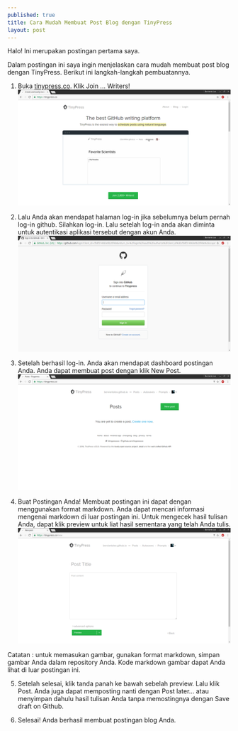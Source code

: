 ```yaml
---
published: true
title: Cara Mudah Membuat Post Blog dengan TinyPress
layout: post
---
```

Halo! Ini merupakan postingan pertama saya.

Dalam postingan ini saya ingin menjelaskan cara mudah membuat post blog dengan TinyPress. Berikut ini langkah-langkah pembuatannya.

1. Buka [tinypress.co](https://tinypress.co). Klik Join ... Writers!
![Landing Page TinyPress](https://github.com/berviantoleo/berviantoleo.github.io/raw/master/images/blog/1/landing-page.png "Landing Page")

2. Lalu Anda akan mendapat halaman log-in jika sebelumnya belum pernah log-in github. Silahkan log-in. Lalu setelah log-in anda akan diminta untuk autentikasi aplikasi tersebut dengan akun Anda.
![Log-in Page](https://github.com/berviantoleo/berviantoleo.github.io/raw/master/images/blog/1/log-in.png "Log-in")

3. Setelah berhasil log-in. Anda akan mendapat dashboard postingan Anda. Anda dapat membuat post dengan klik New Post.
![Post Dashboard](https://github.com/berviantoleo/berviantoleo.github.io/raw/master/images/blog/1/post-dashboard.png)

4. Buat Postingan Anda! Membuat postingan ini dapat dengan menggunakan format markdown. Anda dapat mencari informasi mengenai markdown di luar postingan ini. Untuk mengecek hasil tulisan Anda, dapat klik preview untuk liat hasil sementara yang telah Anda tulis.
![Create Post](https://github.com/berviantoleo/berviantoleo.github.io/raw/master/images/blog/1/create-post.png)

Catatan : untuk memasukan gambar, gunakan format markdown, simpan gambar Anda dalam repository Anda. Kode markdown gambar dapat Anda lihat di luar postingan ini.

5. Setelah selesai, klik tanda panah ke bawah sebelah preview. Lalu klik Post. Anda juga dapat memposting nanti dengan Post later... atau menyimpan dahulu hasil tulisan Anda tanpa memostingnya dengan Save draft on Github.

6. Selesai! Anda berhasil membuat postingan blog Anda.
